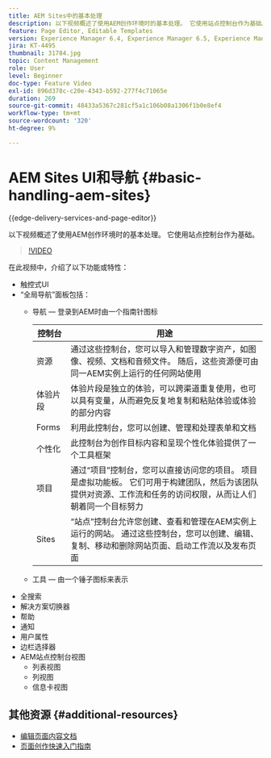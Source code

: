 ```yaml
---
title: AEM Sites中的基本处理
description: 以下视频概述了使用AEM创作环境时的基本处理。 它使用站点控制台作为基础。
feature: Page Editor, Editable Templates
version: Experience Manager 6.4, Experience Manager 6.5, Experience Manager as a Cloud Service
jira: KT-4495
thumbnail: 31784.jpg
topic: Content Management
role: User
level: Beginner
doc-type: Feature Video
exl-id: 896d378c-c20e-4343-b592-277f4c71065e
duration: 269
source-git-commit: 48433a5367c281cf5a1c106b08a1306f1b0e8ef4
workflow-type: tm+mt
source-wordcount: '320'
ht-degree: 9%

---
```


# AEM Sites UI和导航 {#basic-handling-aem-sites}

{{edge-delivery-services-and-page-editor}}

以下视频概述了使用AEM创作环境时的基本处理。 它使用站点控制台作为基础。

>[!VIDEO](https://video.tv.adobe.com/v/31784?quality=12&learn=on)

在此视频中，介绍了以下功能或特性：

* 触控式UI
* “全局导航”面板包括：
   * 导航 — 登录到AEM时由一个指南针图标

     | 控制台 | 用途 |
     |---|---|
     | 资源 | 通过这些控制台，您可以导入和管理数字资产，如图像、视频、文档和音频文件。 随后，这些资源便可由同一AEM实例上运行的任何网站使用 | 社区 | 利用此控制台，可创建和管理社区站点以供参与和启用 | 商务 | 这允许您管理与您的Commerce网站相关的产品、产品目录和订单 |
     | 体验片段 | 体验片段是独立的体验，可以跨渠道重复使用，也可以具有变量，从而避免反复地复制和粘贴体验或体验的部分内容 |
     | Forms | 利用此控制台，您可以创建、管理和处理表单和文档 |
     | 个性化 | 此控制台为创作目标内容和呈现个性化体验提供了一个工具框架 |
     | 项目 | 通过“项目”控制台，您可以直接访问您的项目。 项目是虚拟功能板。 它们可用于构建团队，然后为该团队提供对资源、工作流和任务的访问权限，从而让人们朝着同一个目标努力 |
     | Sites | “站点”控制台允许您创建、查看和管理在AEM实例上运行的网站。 通过这些控制台，您可以创建、编辑、复制、移动和删除网站页面、启动工作流以及发布页面 |

   * 工具 — 由一个锤子图标来表示
* 全搜索
* 解决方案切换器
* 帮助
* 通知
* 用户属性
* 边栏选择器
* AEM站点控制台视图
   * 列表视图
   * 列视图
   * 信息卡视图






## 其他资源 {#additional-resources}

* [编辑页面内容文档](https://experienceleague.adobe.com/docs/experience-manager-cloud-service/sites/authoring/fundamentals/editing-content.html?lang=zh-Hans)
* [页面创作快速入门指南](https://experienceleague.adobe.com/docs/experience-manager-cloud-service/sites/authoring/getting-started/quick-start.html?lang=zh-Hans)
